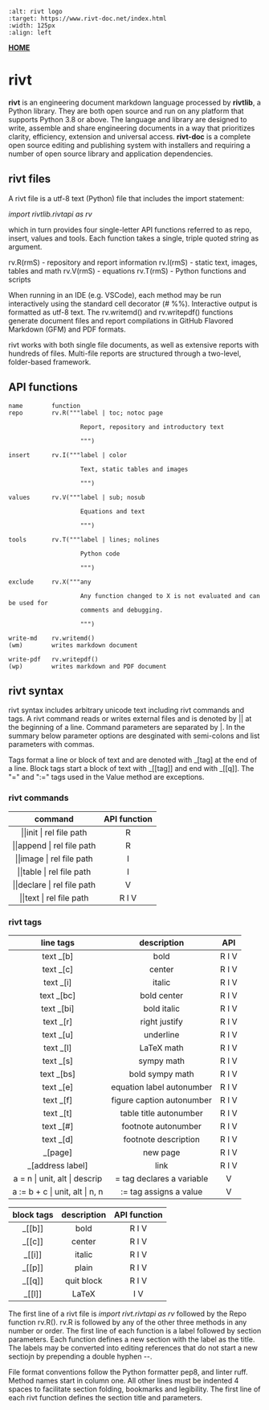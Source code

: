
```{image} _static/img/riv02.png
:alt: rivt logo
:target: https://www.rivt-doc.net/index.html
:width: 125px
:align: left
```

**<p style="text-align: left;"><a href="index.html"> HOME </a></p>**

# **rivt**

**rivt** is an engineering document markdown language processed by **rivtlib**,
a Python library. They are both open source and run on any platform that
supports Python 3.8 or above. The language and library are designed to write,
assemble and share engineering documents in a way that prioritizes clarity,
efficiency, extension and universal access. **rivt-doc** is a complete open
source editing and publishing system with installers and requiring a number of
open source library and application dependencies.


## rivt files

A rivt file is a utf-8 text (Python) file that includes the import statement:

*import rivtlib.rivtapi as rv*
 
which in turn provides four single-letter API functions referred to as repo,
insert, values and tools. Each function takes a single, triple quoted string
as argument.

rv.R(rmS) - repository and report information 
rv.I(rmS) - static text, images, tables and math
rv.V(rmS) - equations
rv.T(rmS) - Python functions and scripts

When running in an IDE (e.g. VSCode), each method may be run interactively
using the standard cell decorator (# %%). Interactive output is formatted as
utf-8 text. The rv.writemd() and rv.writepdf() functions generate document
files and report compilations in GitHub Flavored Markdown (GFM) and PDF formats.

rivt works with both single file documents, as well as extensive reports with
hundreds of files. Multi-file reports are structured through a two-level,
folder-based framework.

## API functions

```
name        function    
repo        rv.R("""label | toc; notoc page

                    Report, repository and introductory text

                    """)

insert      rv.I("""label | color  

                    Text, static tables and images

                    """)

values      rv.V("""label | sub; nosub 

                    Equations and text
                
                    """)

tools       rv.T("""label | lines; nolines

                    Python code

                    """)

exclude     rv.X("""any 

                    Any function changed to X is not evaluated and can be used for
                    comments and debugging.

                    """)

write-md    rv.writemd()
(wm)        writes markdown document

write-pdf   rv.writepdf()
(wp)        writes markdown and PDF document
```

## rivt syntax

rivt syntax includes arbitrary unicode text including rivt commands and tags. A
rivt command reads or writes external files and is denoted by || at the
beginning of a line. Command parameters are separated by |. In the summary
below parameter options are desginated with semi-colons and list parameters
with commas.

Tags format a line or block of text and are denoted with _[tag] at the end of a
line. Block tags start a block of text with _[[tag]] and end with _[[q]]. The
"=" and ":=" tags used in the Value method are exceptions.

### rivt commands

 |         **command**          | **API function** |
 | :--------------------------: | :--------------: |
 |  \|\|init \| rel file path   |        R         |
 | \|\|append \| rel file path  |        R         |
 |  \|\|image \| rel file path  |        I         |
 |  \|\|table \| rel file path  |        I         |
 | \|\|declare \| rel file path |        V         |
 |  \|\|text \| rel file path   |      R I V       |


### rivt tags

|          **line tags**           |      **description**      | **API** |
| :------------------------------: | :-----------------------: | :-----: |
|           text \_\[b\]           |           bold            |  R I V  |
|           text \_\[c\]           |          center           |  R I V  |
|           text \_\[i\]           |          italic           |  R I V  |
|          text \_\[bc\]           |        bold center        |  R I V  |
|          text \_\[bi\]           |        bold italic        |  R I V  |
|           text \_\[r\]           |       right justify       |  R I V  |
|           text \_\[u\]           |         underline         |  R I V  |
|           text \_\[l\]           |        LaTeX math         |  R I V  |
|           text \_\[s\]           |        sympy math         |  R I V  |
|          text \_\[bs\]           |      bold sympy math      |  R I V  |
|           text \_\[e\]           | equation label autonumber |  R I V  |
|           text \_\[f\]           | figure caption autonumber |  R I V  |
|           text \_\[t\]           |  table title autonumber   |  R I V  |
|          text \_\[\#\]           |    footnote autonumber    |  R I V  |
|           text \_\[d\]           |   footnote description    |  R I V  |
|            \_\[page\]            |         new page          |  R I V  |
|       \_\[address label\]        |           link            |  R I V  |
|  a = n \| unit, alt \| descrip   | = tag declares a variable |    V    |
| a := b \+ c \| unit, alt \| n, n |  := tag assigns a value   |    V    |



| **block tags** | **description** | **API function** |
| :------------: | :-------------: | :--------------: |
|  \_\[\[b\]\]   |      bold       |      R I V       |
|  \_\[\[c\]\]   |     center      |      R I V       |
|  \_\[\[i\]\]   |     italic      |      R I V       |
|  \_\[\[p\]\]   |      plain      |      R I V       |
|  \_\[\[q\]\]   |   quit block    |      R I V       |
|  \_\[\[l\]\]   |      LaTeX      |       I V        |



The first line of a rivt file is *import rivt.rivtapi as rv* followed by the
Repo function rv.R(). rv.R is followed by any of the other three methods in any
number or order. The first line of each function is a label followed by section
parameters. Each function defines a new section with the label as the title.
The labels may be converted into editing references that do not start a new
sectiojn by prepending a double hyphen --.

File format conventions follow the Python formatter pep8, and linter ruff.
Method names start in column one. All other lines must be indented 4 spaces to
facilitate section folding, bookmarks and legibility. The first line of each
rivt function defines the section title and parameters.

